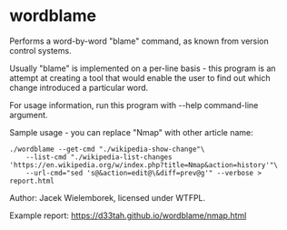# wordblame

Performs a word-by-word "blame" command, as known from version control
systems.

Usually "blame" is implemented on a per-line basis - this program is an
attempt at creating a tool that would enable the user to find out which change
introduced a particular word.

For usage information, run this program with --help command-line argument.

Sample usage - you can replace "Nmap" with other article name:

```
./wordblame --get-cmd "./wikipedia-show-change"\
    --list-cmd "./wikipedia-list-changes 'https://en.wikipedia.org/w/index.php?title=Nmap&action=history'"\
    --url-cmd="sed 's@&action=edit@\&diff=prev@g'" --verbose > report.html
```

Author: Jacek Wielemborek, licensed under WTFPL.

Example report: https://d33tah.github.io/wordblame/nmap.html
